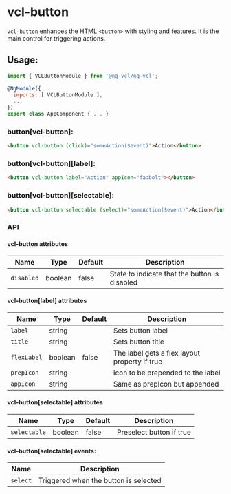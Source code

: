# vcl-button

`vcl-button` enhances the HTML `<button>` with styling and features.
It is the main control for triggering actions.

## Usage:

```js
import { VCLButtonModule } from '@ng-vcl/ng-vcl';

@NgModule({
  imports: [ VCLButtonModule ],
  ...
})
export class AppComponent { ... }
```

### button[vcl-button]:

 ```html
<button vcl-button (click)="someAction($event)">Action</button>
 ```
### button[vcl-button][label]:

 ```html
<button vcl-button label="Action" appIcon="fa:bolt"></button>
 ```
### button[vcl-button][selectable]:

 ```html
<button vcl-button selectable (select)="someAction($event)">Action</button>
 ```

### API

#### vcl-button attributes

| Name                | Type        | Default  | Description
| ------------        | ----------- | -------- |--------------
| `disabled`          | boolean     | false    | State to indicate that the button is disabled

#### vcl-button[label] attributes

| Name                | Type        | Default  | Description
| ------------        | ----------- | -------- |--------------
| `label`             | string      |          | Sets button label
| `title`             | string      |          | Sets button title
| `flexLabel`         | boolean     | false    | The label gets a flex layout property if true
| `prepIcon`          | string      |          | icon to be prepended to the label
| `appIcon`           | string      |          | Same as prepIcon but appended

#### vcl-button[selectable] attributes

| Name                | Type        | Default  | Description
| ------------        | ----------- | -------- |--------------
| `selectable`        | boolean     | false    | Preselect button if true

#### vcl-button[selectable] events:

| Name                | Description
| ------------        | --------------
| `select`            | Triggered when the button is selected
